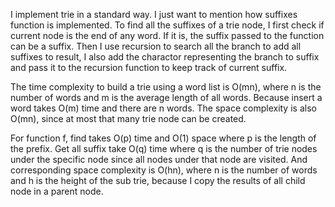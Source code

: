 I implement trie in a standard way. I just want to mention how suffixes function is implemented. To find all the suffixes of a trie node, I first check if current node is the end of any word. If it is, the suffix passed to the function can be a suffix. Then I use recursion to search all the branch to add all suffixes to result, I also add the charactor representing the branch to suffix and pass it to the recursion function to keep track of current suffix. 

The time complexity to build a trie using a word list is O(mn), where n is the number of words and m is the average length of all words. Because insert a word takes O(m) time and there are n words. The space complexity is also O(mn), since at most that many trie node can be created.

For function f, find takes O(p) time and O(1) space where p is the length of the prefix. Get all suffix take O(q) time where q is the number of trie nodes under the specific node since all nodes under that node are visited. And corresponding space complexity is O(hn), where n is the number of words and h is the height of the sub trie, because I copy the results of all child node in a parent node.